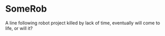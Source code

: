 # SomeRob
A line following robot project killed by lack of time, eventually will come to life, or will it?
